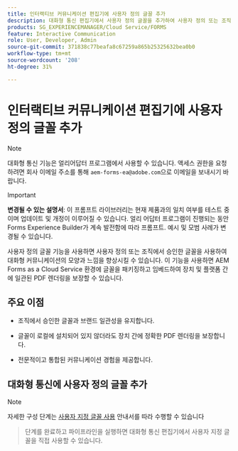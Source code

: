 ```yaml
---
title: 인터랙티브 커뮤니케이션 편집기에 사용자 정의 글꼴 추가
description: 대화형 통신 편집기에서 사용자 정의 글꼴을 추가하여 사용자 정의 또는 조직에서 승인한 글꼴을 사용할 수 있도록 합니다.
products: SG_EXPERIENCEMANAGER/Cloud Service/FORMS
feature: Interactive Communication
role: User, Developer, Admin
source-git-commit: 371838c77beafa8c67259a865b25325632bea0b0
workflow-type: tm+mt
source-wordcount: '208'
ht-degree: 31%

---
```



# 인터랙티브 커뮤니케이션 편집기에 사용자 정의 글꼴 추가

>[!NOTE]
>
> 대화형 통신 기능은 얼리어답터 프로그램에서 사용할 수 있습니다. 액세스 권한을 요청하려면 회사 이메일 주소를 통해 `aem-forms-ea@adobe.com`으로 이메일을 보내시기 바랍니다.

>[!IMPORTANT]
>
> **변경될 수 있는 설명서**: 이 프롬프트 라이브러리는 현재 제품과의 일치 여부를 테스트 중이며 업데이트 및 개정이 이루어질 수 있습니다. 얼리 어답터 프로그램이 진행되는 동안 Forms Experience Builder가 계속 발전함에 따라 프롬프트. 예시 및 모범 사례가 변경될 수 있습니다.

사용자 정의 글꼴 기능을 사용하면 사용자 정의 또는 조직에서 승인한 글꼴을 사용하여 대화형 커뮤니케이션의 모양과 느낌을 향상시킬 수 있습니다. 이 기능을 사용하면 AEM Forms as a Cloud Service 환경에 글꼴을 패키징하고 임베드하여 장치 및 플랫폼 간에 일관된 PDF 렌더링을 보장할 수 있습니다.

## 주요 이점

- 조직에서 승인한 글꼴과 브랜드 일관성을 유지합니다.

- 글꼴이 로컬에 설치되어 있지 않더라도 장치 간에 정확한 PDF 렌더링을 보장합니다.

- 전문적이고 통합된 커뮤니케이션 경험을 제공합니다.

## 대화형 통신에 사용자 정의 글꼴 추가

>[!NOTE]
>
> 자세한 구성 단계는 [사용자 지정 글꼴 사용](https://experienceleague.adobe.com/en/docs/experience-manager-cloud-service/content/forms/using-communications/use-custom-fonts) 안내서를 따라 수행할 수 있습니다
> >단계를 완료하고 파이프라인을 실행하면 대화형 통신 편집기에서 사용자 지정 글꼴을 직접 사용할 수 있습니다.
